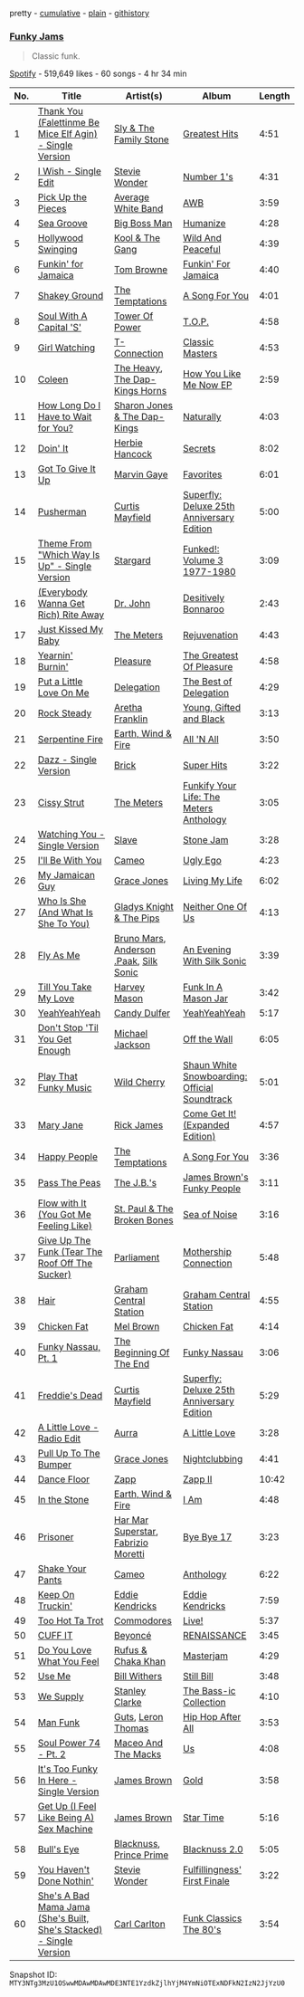 pretty - [cumulative](/playlists/cumulative/37i9dQZF1DX6drTZKzZwSo.md) - [plain](/playlists/plain/37i9dQZF1DX6drTZKzZwSo) - [githistory](https://github.githistory.xyz/mackorone/spotify-playlist-archive/blob/main/playlists/plain/37i9dQZF1DX6drTZKzZwSo)

### [Funky Jams](https://open.spotify.com/playlist/37i9dQZF1DX6drTZKzZwSo)

> Classic funk.

[Spotify](https://open.spotify.com/user/spotify) - 519,649 likes - 60 songs - 4 hr 34 min

| No. | Title | Artist(s) | Album | Length |
|---|---|---|---|---|
| 1 | [Thank You \(Falettinme Be Mice Elf Agin\) \- Single Version](https://open.spotify.com/track/74iQ3gahRTOGc19bYadBE3) | [Sly & The Family Stone](https://open.spotify.com/artist/5m8H6zSadhu1j9Yi04VLqD) | [Greatest Hits](https://open.spotify.com/album/0UM9SydcBtsklCTFgGLvcT) | 4:51 |
| 2 | [I Wish \- Single Edit](https://open.spotify.com/track/6Fk2d1IMWZ5yOqUOvLfKdg) | [Stevie Wonder](https://open.spotify.com/artist/7guDJrEfX3qb6FEbdPA5qi) | [Number 1's](https://open.spotify.com/album/05IKjKz3leUEaULPbENUsy) | 4:31 |
| 3 | [Pick Up the Pieces](https://open.spotify.com/track/2x1LQq8lsUzAA2wNj8yjC9) | [Average White Band](https://open.spotify.com/artist/3tx8fyu3c4OBP5nejYtUOb) | [AWB](https://open.spotify.com/album/5qZVqBEJSq2HkDMh2VCOQ6) | 3:59 |
| 4 | [Sea Groove](https://open.spotify.com/track/60vuy9MXz1dgM5EKGmGCYt) | [Big Boss Man](https://open.spotify.com/artist/6ZEPiznKqWSTc8YMITtM0X) | [Humanize](https://open.spotify.com/album/604icvBHTAfT7q9RvJak3A) | 4:28 |
| 5 | [Hollywood Swinging](https://open.spotify.com/track/6igsoAR6Co9u7Rq3U7mlOD) | [Kool & The Gang](https://open.spotify.com/artist/3VNITwohbvU5Wuy5PC6dsI) | [Wild And Peaceful](https://open.spotify.com/album/3MRgojA0LfPka4RG7aRjsI) | 4:39 |
| 6 | [Funkin' for Jamaica](https://open.spotify.com/track/0xbkxTqSaW5blsYgRXpB5I) | [Tom Browne](https://open.spotify.com/artist/4Ytvi4r3WPIZmEw1Ndmkp9) | [Funkin' For Jamaica](https://open.spotify.com/album/3QEAp1Cp3DQq6QcQD90arq) | 4:40 |
| 7 | [Shakey Ground](https://open.spotify.com/track/1ELKkbWqtKRwvdCBGvETBp) | [The Temptations](https://open.spotify.com/artist/3RwQ26hR2tJtA8F9p2n7jG) | [A Song For You](https://open.spotify.com/album/4GvCMazBPoxuazsfTFk6CU) | 4:01 |
| 8 | [Soul With A Capital 'S'](https://open.spotify.com/track/2fEdBCtMRLHJ53fB7hQVpR) | [Tower Of Power](https://open.spotify.com/artist/0JCxGVxsISZzJHJPUOtceB) | [T.O.P.](https://open.spotify.com/album/5b0EGLtlYwZt5j6Y8tbNBn) | 4:58 |
| 9 | [Girl Watching](https://open.spotify.com/track/0W2KbxJQrbg9nVS8oEZ4Bb) | [T\-Connection](https://open.spotify.com/artist/4zLYrCC0iBYDV8QmEYzUFS) | [Classic Masters](https://open.spotify.com/album/5sEfCUF1xi7Xkl0LkLFq5z) | 4:53 |
| 10 | [Coleen](https://open.spotify.com/track/5dzTfHXcdHjxoJbpdy4DUu) | [The Heavy](https://open.spotify.com/artist/0bZCak2tcRMY1dzEIuwF42), [The Dap\-Kings Horns](https://open.spotify.com/artist/4LFgxG38Y0l4Fo1gdQelay) | [How You Like Me Now EP](https://open.spotify.com/album/2GSmsujcCDqnTAIkFUdLOv) | 2:59 |
| 11 | [How Long Do I Have to Wait for You?](https://open.spotify.com/track/113bLFbp3F9MVN0w2KJ1ma) | [Sharon Jones & The Dap\-Kings](https://open.spotify.com/artist/6LufpoVlIYKQCu9Gjpk8B7) | [Naturally](https://open.spotify.com/album/1xwNW7Q1daqJ8LNgymY04y) | 4:03 |
| 12 | [Doin' It](https://open.spotify.com/track/3qQVUOHJdgIFWJd0jrG9GE) | [Herbie Hancock](https://open.spotify.com/artist/2ZvrvbQNrHKwjT7qfGFFUW) | [Secrets](https://open.spotify.com/album/13rwtqLWF1jl1NEDhgbYsw) | 8:02 |
| 13 | [Got To Give It Up](https://open.spotify.com/track/4JmZyfkzXWN7pHJsJpN6XP) | [Marvin Gaye](https://open.spotify.com/artist/3koiLjNrgRTNbOwViDipeA) | [Favorites](https://open.spotify.com/album/4cRB1vYHEoasDzu5HN5k2D) | 6:01 |
| 14 | [Pusherman](https://open.spotify.com/track/7zrPswSV1yxrill5OyCuaU) | [Curtis Mayfield](https://open.spotify.com/artist/2AV6XDIs32ofIJhkkDevjm) | [Superfly: Deluxe 25th Anniversary Edition](https://open.spotify.com/album/5QuvlU7nCUZZJauMvhlWR4) | 5:00 |
| 15 | [Theme From "Which Way Is Up" \- Single Version](https://open.spotify.com/track/4u5KfkBdLmCloPDTee9ZZV) | [Stargard](https://open.spotify.com/artist/5ZvV5BO4R5dwEUPfRKXdUI) | [Funked!: Volume 3 1977\-1980](https://open.spotify.com/album/5hf3GFwcrKcXNLXs0xgESo) | 3:09 |
| 16 | [\(Everybody Wanna Get Rich\) Rite Away](https://open.spotify.com/track/2a0fkN8dbA5Kh8SR7cvl3D) | [Dr\. John](https://open.spotify.com/artist/320TrJub4arztwXRm7kqVO) | [Desitively Bonnaroo](https://open.spotify.com/album/4sdOFqfNcL5ge657ScJDXn) | 2:43 |
| 17 | [Just Kissed My Baby](https://open.spotify.com/track/1TB0dZqFRQsnf4fLLLRKQV) | [The Meters](https://open.spotify.com/artist/2JRvXPGWiINrnJljNJhG5s) | [Rejuvenation](https://open.spotify.com/album/3OoFKxuziLv3B3NxhEJwOW) | 4:43 |
| 18 | [Yearnin' Burnin'](https://open.spotify.com/track/1MwJu1J5zw2ANaE3hg2Rrb) | [Pleasure](https://open.spotify.com/artist/4XeVhjTp485r7duDSL3PmU) | [The Greatest Of Pleasure](https://open.spotify.com/album/6n3TTv12yYErhIaMiL7Fwn) | 4:58 |
| 19 | [Put a Little Love On Me](https://open.spotify.com/track/6EOAOGls9pIdUJsrqytcXK) | [Delegation](https://open.spotify.com/artist/1zKp43H1kLHOTkJAeyTIkf) | [The Best of Delegation](https://open.spotify.com/album/1um0JgV0FOnEg3UA0IF2hc) | 4:29 |
| 20 | [Rock Steady](https://open.spotify.com/track/7rvGZDlfqCjY9EWEUg3Xs6) | [Aretha Franklin](https://open.spotify.com/artist/7nwUJBm0HE4ZxD3f5cy5ok) | [Young, Gifted and Black](https://open.spotify.com/album/0k5C3Z7w7uQpyGFQEzl7yB) | 3:13 |
| 21 | [Serpentine Fire](https://open.spotify.com/track/0KDc8l4VNTu6OkMYK9D7HC) | [Earth, Wind & Fire](https://open.spotify.com/artist/4QQgXkCYTt3BlENzhyNETg) | [All 'N All](https://open.spotify.com/album/0w0eT42Gyq6G9yXB0RirWh) | 3:50 |
| 22 | [Dazz \- Single Version](https://open.spotify.com/track/5gQCUf4lfy6GpuhdPzxQ6B) | [Brick](https://open.spotify.com/artist/4Uv0Jg45Oq7vBXXwQNhXyf) | [Super Hits](https://open.spotify.com/album/0NQ5vEtFfn6MDbFtNk3gUQ) | 3:22 |
| 23 | [Cissy Strut](https://open.spotify.com/track/7b8s4Z0abQQ4x4jpct4GjR) | [The Meters](https://open.spotify.com/artist/2JRvXPGWiINrnJljNJhG5s) | [Funkify Your Life: The Meters Anthology](https://open.spotify.com/album/40VWlphQtyDSj3ldPNhDvz) | 3:05 |
| 24 | [Watching You \- Single Version](https://open.spotify.com/track/1Gde0bfBP6VJVBUkaFZMxz) | [Slave](https://open.spotify.com/artist/5mtKpqeeaFavW15yIX4h5e) | [Stone Jam](https://open.spotify.com/album/7COD6hL6iPGejF8vX9DeuC) | 3:28 |
| 25 | [I'll Be With You](https://open.spotify.com/track/1cH5gmAdX31JANDnooSbRB) | [Cameo](https://open.spotify.com/artist/545idYhdloaSlLGBY8E9u2) | [Ugly Ego](https://open.spotify.com/album/57X12hXatNE1Ipla9SjJh8) | 4:23 |
| 26 | [My Jamaican Guy](https://open.spotify.com/track/7zcC5yZZp1IKnI73ztsIaE) | [Grace Jones](https://open.spotify.com/artist/2f9ZiYA2ic1r1voObUimdd) | [Living My Life](https://open.spotify.com/album/4EsGuoM79PDO7tQwqAwjKC) | 6:02 |
| 27 | [Who Is She \(And What Is She To You\)](https://open.spotify.com/track/7aqJzVdVIAwCokmju1Oid8) | [Gladys Knight & The Pips](https://open.spotify.com/artist/0TF2NxkJZPQoX1H53rEFM1) | [Neither One Of Us](https://open.spotify.com/album/7GNfj26cSJZEWvS822NELd) | 4:13 |
| 28 | [Fly As Me](https://open.spotify.com/track/3a6FcTyvSf0ED3VXeH3PJ5) | [Bruno Mars](https://open.spotify.com/artist/0du5cEVh5yTK9QJze8zA0C), [Anderson .Paak](https://open.spotify.com/artist/3jK9MiCrA42lLAdMGUZpwa), [Silk Sonic](https://open.spotify.com/artist/6PvvGcCY2XtUcSRld1Wilr) | [An Evening With Silk Sonic](https://open.spotify.com/album/1YgekJJTEueWDaMr7BYqPk) | 3:39 |
| 29 | [Till You Take My Love](https://open.spotify.com/track/6VtO5cZQzv8s3kCFjrXfhi) | [Harvey Mason](https://open.spotify.com/artist/2MNNVXEpagQ3QWiOkXjQyT) | [Funk In A Mason Jar](https://open.spotify.com/album/4FT9zMdYfx8kqaWszNrTxM) | 3:42 |
| 30 | [YeahYeahYeah](https://open.spotify.com/track/7vipNil0y3l3idt9cM3ehi) | [Candy Dulfer](https://open.spotify.com/artist/287jMoxHzjERgHI6ja8TKa) | [YeahYeahYeah](https://open.spotify.com/album/3Js1lqJTK5j3fZaZGOixPU) | 5:17 |
| 31 | [Don't Stop 'Til You Get Enough](https://open.spotify.com/track/46eu3SBuFCXWsPT39Yg3tJ) | [Michael Jackson](https://open.spotify.com/artist/3fMbdgg4jU18AjLCKBhRSm) | [Off the Wall](https://open.spotify.com/album/2ZytN2cY4Zjrr9ukb2rqTP) | 6:05 |
| 32 | [Play That Funky Music](https://open.spotify.com/track/0D7L4pBEGv8ni1cRfaTdMJ) | [Wild Cherry](https://open.spotify.com/artist/4apX9tIeHb85yPyy4F6FJG) | [Shaun White Snowboarding: Official Soundtrack](https://open.spotify.com/album/0QWjK3wGoCug92yQIeBdxu) | 5:01 |
| 33 | [Mary Jane](https://open.spotify.com/track/5hWLHFSmomXmeTXEE478My) | [Rick James](https://open.spotify.com/artist/0FrpdcVlJQqibaz5HfBUrL) | [Come Get It! \(Expanded Edition\)](https://open.spotify.com/album/3fRI3fAHalHqqnKsW5btnP) | 4:57 |
| 34 | [Happy People](https://open.spotify.com/track/6dokyiv4HEy6WWxQCQcOkA) | [The Temptations](https://open.spotify.com/artist/3RwQ26hR2tJtA8F9p2n7jG) | [A Song For You](https://open.spotify.com/album/4GvCMazBPoxuazsfTFk6CU) | 3:36 |
| 35 | [Pass The Peas](https://open.spotify.com/track/62rSpnxXl2lXDevp1z583x) | [The J.B.'s](https://open.spotify.com/artist/4lJHGi5dlJmWwFH0JKF6di) | [James Brown's Funky People](https://open.spotify.com/album/5ytMVOR2Moy8hu7Tx1hee2) | 3:11 |
| 36 | [Flow with It \(You Got Me Feeling Like\)](https://open.spotify.com/track/2eM4Ew20VXdjBhm6a6Cs9l) | [St\. Paul & The Broken Bones](https://open.spotify.com/artist/4fXkvh05wFhuH77MfD4m9o) | [Sea of Noise](https://open.spotify.com/album/2fRc3TJSXKXGFdnmcm17p2) | 3:16 |
| 37 | [Give Up The Funk \(Tear The Roof Off The Sucker\)](https://open.spotify.com/track/4XRkQloZFcRrCONN7ZQ49Y) | [Parliament](https://open.spotify.com/artist/5SMVzTJyKFJ7TUb46DglcH) | [Mothership Connection](https://open.spotify.com/album/4q1HNSka8CzuLvC8ydcsD2) | 5:48 |
| 38 | [Hair](https://open.spotify.com/track/4o1yx2u3jBmR360WIXZ3L0) | [Graham Central Station](https://open.spotify.com/artist/1OGcRXAY9iO4egWiIBqX8F) | [Graham Central Station](https://open.spotify.com/album/4ZYY6rKxpgH76mdF0u3hvj) | 4:55 |
| 39 | [Chicken Fat](https://open.spotify.com/track/0u6bZc8NhpSbH2KutleBQx) | [Mel Brown](https://open.spotify.com/artist/2ncZrdRpyOoLiAFzgrkXvZ) | [Chicken Fat](https://open.spotify.com/album/5C4WhoPBJroEK4feGnAaFH) | 4:14 |
| 40 | [Funky Nassau, Pt\. 1](https://open.spotify.com/track/6OymZ7ZOficHvs1GTJXsGg) | [The Beginning Of The End](https://open.spotify.com/artist/5dS6VBacLLPyLDAfK3B0OR) | [Funky Nassau](https://open.spotify.com/album/4JET5l83ryFSr2H5sLvSab) | 3:06 |
| 41 | [Freddie's Dead](https://open.spotify.com/track/2ouFIPC3O1HNBcVTw1d9AN) | [Curtis Mayfield](https://open.spotify.com/artist/2AV6XDIs32ofIJhkkDevjm) | [Superfly: Deluxe 25th Anniversary Edition](https://open.spotify.com/album/5QuvlU7nCUZZJauMvhlWR4) | 5:29 |
| 42 | [A Little Love \- Radio Edit](https://open.spotify.com/track/0d3MNrePFGENAawn9UuMOo) | [Aurra](https://open.spotify.com/artist/6f34Vi3DFJap7eJMDbpzEG) | [A Little Love](https://open.spotify.com/album/7yy7NUPzf23EnXciOrhluZ) | 3:28 |
| 43 | [Pull Up To The Bumper](https://open.spotify.com/track/653Fi3bqMxQQQmjw72ur6G) | [Grace Jones](https://open.spotify.com/artist/2f9ZiYA2ic1r1voObUimdd) | [Nightclubbing](https://open.spotify.com/album/4RmUcjaKiuQIw3NGMrjBca) | 4:41 |
| 44 | [Dance Floor](https://open.spotify.com/track/6d4XP98nTswxMycT6fdZNN) | [Zapp](https://open.spotify.com/artist/396Kh0m4wGUvcMUULw71yi) | [Zapp II](https://open.spotify.com/album/7ew8Rwv8ICZUhLPteXPcbk) | 10:42 |
| 45 | [In the Stone](https://open.spotify.com/track/3qZHUZTQiTMfJXcUYzY5mT) | [Earth, Wind & Fire](https://open.spotify.com/artist/4QQgXkCYTt3BlENzhyNETg) | [I Am](https://open.spotify.com/album/4RLVTxnuVN5ZWZqBFnaaQt) | 4:48 |
| 46 | [Prisoner](https://open.spotify.com/track/0B9ocbxpcwlzoML0xBeXF1) | [Har Mar Superstar](https://open.spotify.com/artist/5wjWLK4KMqmRbdUtTEV1BG), [Fabrizio Moretti](https://open.spotify.com/artist/6wVnFdBOZ3M2vYjrmLT6tW) | [Bye Bye 17](https://open.spotify.com/album/3lJgfGvlQIdJ9JdWAAape1) | 3:23 |
| 47 | [Shake Your Pants](https://open.spotify.com/track/1PlbtE9lsZ1p9iDbXzvtCp) | [Cameo](https://open.spotify.com/artist/545idYhdloaSlLGBY8E9u2) | [Anthology](https://open.spotify.com/album/5QUldCK9QqBg5Gv1LVJvDI) | 6:22 |
| 48 | [Keep On Truckin'](https://open.spotify.com/track/5CiOCxc3argOhj5qKNZGN0) | [Eddie Kendricks](https://open.spotify.com/artist/2Uuon75BhnuuxdKLYn4wHn) | [Eddie Kendricks](https://open.spotify.com/album/5StW1pmCyC1WOuEDC8aUQh) | 7:59 |
| 49 | [Too Hot Ta Trot](https://open.spotify.com/track/7sP4EhJqFnud6mrG6VbjQx) | [Commodores](https://open.spotify.com/artist/6twIAGnYuIT1pncMAsXnEm) | [Live!](https://open.spotify.com/album/3rH7V9hbxMtbKyJgROlDvz) | 5:37 |
| 50 | [CUFF IT](https://open.spotify.com/track/1xzi1Jcr7mEi9K2RfzLOqS) | [Beyoncé](https://open.spotify.com/artist/6vWDO969PvNqNYHIOW5v0m) | [RENAISSANCE](https://open.spotify.com/album/6FJxoadUE4JNVwWHghBwnb) | 3:45 |
| 51 | [Do You Love What You Feel](https://open.spotify.com/track/7fYozX6MaNmfHoGW7bFTdK) | [Rufus & Chaka Khan](https://open.spotify.com/artist/1YLsqPcFg1rj7VvhfwnDWm) | [Masterjam](https://open.spotify.com/album/2myey2664YObEQ2hs2YJeE) | 4:29 |
| 52 | [Use Me](https://open.spotify.com/track/4gRA0i5sxx3jAhHaVjPnUN) | [Bill Withers](https://open.spotify.com/artist/1ThoqLcyIYvZn7iWbj8fsj) | [Still Bill](https://open.spotify.com/album/0sFuW4rH5mFZUjNKnckO3v) | 3:48 |
| 53 | [We Supply](https://open.spotify.com/track/15jrsi4n0S152zsrlWkT3v) | [Stanley Clarke](https://open.spotify.com/artist/1lGt9WgdYGpMnmwGkcCm05) | [The Bass\-ic Collection](https://open.spotify.com/album/7hgSfIM3LS53U3i122ErOM) | 4:10 |
| 54 | [Man Funk](https://open.spotify.com/track/1QQxrrABKbx5w4LIphElwb) | [Guts](https://open.spotify.com/artist/5mMkUZv8uUrlH0SHX89BeS), [Leron Thomas](https://open.spotify.com/artist/0lVzm0fYj4BredTD0LMdSY) | [Hip Hop After All](https://open.spotify.com/album/0w7sDS0APyRmH0HBPtiE8E) | 3:53 |
| 55 | [Soul Power 74 \- Pt\. 2](https://open.spotify.com/track/7rFS1AleVTvi4Ye5fzLL44) | [Maceo And The Macks](https://open.spotify.com/artist/0rDIqnqwAmDPL1gyzoFH9y) | [Us](https://open.spotify.com/album/0xokdAGKPT5G5kld9cgcOX) | 4:08 |
| 56 | [It's Too Funky In Here \- Single Version](https://open.spotify.com/track/3FSVxcdplNPNgNrZTYTxte) | [James Brown](https://open.spotify.com/artist/7GaxyUddsPok8BuhxN6OUW) | [Gold](https://open.spotify.com/album/6k3kDaRLxtRJ2Lo7DwwTxh) | 3:58 |
| 57 | [Get Up \(I Feel Like Being A\) Sex Machine](https://open.spotify.com/track/2ivdsb1RcEJjIs5tuHkUC9) | [James Brown](https://open.spotify.com/artist/7GaxyUddsPok8BuhxN6OUW) | [Star Time](https://open.spotify.com/album/2yuTyv0L51qvYuI5RIktlA) | 5:16 |
| 58 | [Bull's Eye](https://open.spotify.com/track/4kWJRQ4SKU3A8Twt8fdsmJ) | [Blacknuss](https://open.spotify.com/artist/4Voer5XJOsnL2JA6tpSE3P), [Prince Prime](https://open.spotify.com/artist/23p1rwItiE4C2SxCLe8b3r) | [Blacknuss 2.0](https://open.spotify.com/album/2b8GXykQVNWq4GC6PFFeyn) | 5:05 |
| 59 | [You Haven't Done Nothin'](https://open.spotify.com/track/1inwt0v9a4ib9yS6Y4KsdM) | [Stevie Wonder](https://open.spotify.com/artist/7guDJrEfX3qb6FEbdPA5qi) | [Fulfillingness' First Finale](https://open.spotify.com/album/1kda4McF274Jl5x3aOAmPJ) | 3:22 |
| 60 | [She's A Bad Mama Jama \(She's Built, She's Stacked\) \- Single Version](https://open.spotify.com/track/653JGGOVbV5iQsCSgQcQdi) | [Carl Carlton](https://open.spotify.com/artist/6gYjIUFuKIBVJfxXnmrd5P) | [Funk Classics The 80's](https://open.spotify.com/album/2YfukrPJcXMeU05FWVAB5Q) | 3:54 |

Snapshot ID: `MTY3NTg3MzU1OSwwMDAwMDAwMDE3NTE1YzdkZjlhYjM4YmNiOTExNDFkN2IzN2JjYzU0`
